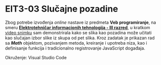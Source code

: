 # EIT3-03 Slučajne pozadine

Zbog potrebe izvođenja *online* nastave iz predmeta **Veb programiranje**, na smeru [**Elektrotehničar informacionih tehnologija - III razred**](https://github.com/danijelaradmilovic?tab=repositories&q=eit3&type=&language=), u kratkom [video snimku](https://youtu.be/3xlcRpQPuEs) sam demonstrirala kako se slika kao pozadina može učitati kao slučajan izbor slike iz skupa od pet slika.
Kroz zadatak je prikazan rad sa ***Math*** objektom, pozivanjem metoda, kreiranje i upotreba niza, kao i definisanje funkcija i tradicionalno registrovanje JavaScript događaja.

Okruženje: 
Visual Studio Code
